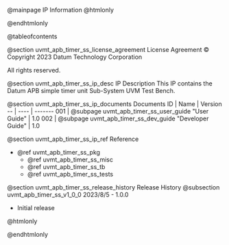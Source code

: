 @mainpage IP Information
@htmlonly
<div class="autonumbering">
@endhtmlonly


@tableofcontents


@section uvmt_apb_timer_ss_license_agreement License Agreement
© Copyright 2023 Datum Technology Corporation

All rights reserved.


@section uvmt_apb_timer_ss_ip_desc IP Description
This IP contains the Datum APB simple timer unit Sub-System UVM Test Bench.



@section uvmt_apb_timer_ss_ip_documents Documents
ID | Name | Version
-- | ---- | -------
001 | @subpage uvmt_apb_timer_ss_user_guide "User Guide" | 1.0
002 | @subpage uvmt_apb_timer_ss_dev_guide "Developer Guide" | 1.0


@section uvmt_apb_timer_ss_ip_ref Reference
 * @ref uvmt_apb_timer_ss_pkg
   * @ref uvmt_apb_timer_ss_misc
   * @ref uvmt_apb_timer_ss_tb
   * @ref uvmt_apb_timer_ss_tests


@section uvmt_apb_timer_ss_release_history Release History
@subsection uvmt_apb_timer_ss_v1_0_0 2023/8/5 - 1.0.0
- Initial release


@htmlonly
</div>
@endhtmlonly